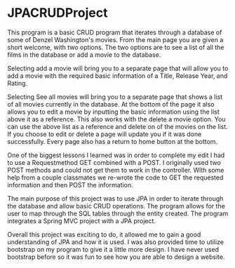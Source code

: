 # JPACRUDProject

This program is a basic CRUD program that iterates through a database of some of Denzel Washington's movies. From the main page you are given a short welcome, with two options. The two options are to see a list of all the films in the database or add a movie to the database.

Selecting add a movie will bring you to a separate page that will allow you to add a movie with the required basic information of a Title, Release Year, and Rating.

Selecting See all movies will bring you to a separate page that shows a list of all movies currently in the database. At the bottom of the page it also allows you to edit a movie by inputting the basic information using the list above it as a reference. This also works with the delete a movie option. You can use the above list as a reference and delete on of the movies on the list. If you choose to edit or delete a page will update you if it was done successfully. Every page also has a return to home button at the bottom.

One of the biggest lessons I learned was in order to complete my edit I had to use a Requestmethod GET combined with a POST. I originally used two POST methods and could not get them to work in the controller. With some help from a couple classmates we re-wrote the code to GET the requested information and then POST the information.

The main purpose of this project was to use JPA in order to iterate through the database and allow basic CRUD operations. The program allows for the user to map through the SQL tables through the entity created. The program integrates a Spring MVC project with a JPA project.

Overall this project was exciting to do, it allowed me to gain a good understanding of JPA and how it is used. I was also provided time to utilize bootstrap on my program to give it a little more design. I have never used bootstrap before so it was fun to see how you are able to design a website. 
